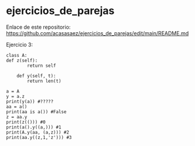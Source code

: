 # ejercicios_de_parejas

Enlace de este repositorio: https://github.com/acasasaez/ejercicios_de_parejas/edit/main/README.md




Ejercicio 3:
```
class A:
def z(self): 
        return self 
 
    def y(self, t): 
        return len(t) 
 
a = A 
y = a.z 
print(y(a)) #?????
aa = a() 
print(aa is a()) #False
z = aa.y 
print(z(())) #0
print(a().y((a,))) #1 
print(A.y(aa, (a,z))) #2
print(aa.y((z,1,'z'))) #3
```
